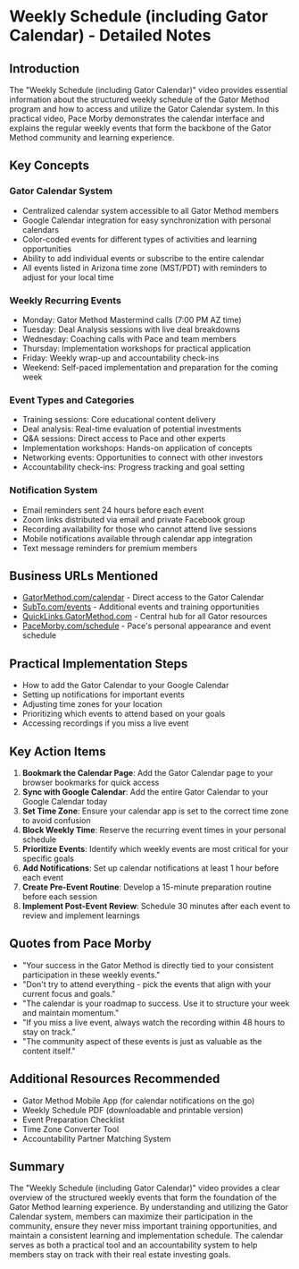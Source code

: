 # Weekly Schedule (including Gator Calendar) - Detailed Notes

## Introduction
The "Weekly Schedule (including Gator Calendar)" video provides essential information about the structured weekly schedule of the Gator Method program and how to access and utilize the Gator Calendar system. In this practical video, Pace Morby demonstrates the calendar interface and explains the regular weekly events that form the backbone of the Gator Method community and learning experience.

## Key Concepts

### Gator Calendar System
- Centralized calendar system accessible to all Gator Method members
- Google Calendar integration for easy synchronization with personal calendars
- Color-coded events for different types of activities and learning opportunities
- Ability to add individual events or subscribe to the entire calendar
- All events listed in Arizona time zone (MST/PDT) with reminders to adjust for your local time

### Weekly Recurring Events
- Monday: Gator Method Mastermind calls (7:00 PM AZ time)
- Tuesday: Deal Analysis sessions with live deal breakdowns
- Wednesday: Coaching calls with Pace and team members
- Thursday: Implementation workshops for practical application
- Friday: Weekly wrap-up and accountability check-ins
- Weekend: Self-paced implementation and preparation for the coming week

### Event Types and Categories
- Training sessions: Core educational content delivery
- Deal analysis: Real-time evaluation of potential investments
- Q&A sessions: Direct access to Pace and other experts
- Implementation workshops: Hands-on application of concepts
- Networking events: Opportunities to connect with other investors
- Accountability check-ins: Progress tracking and goal setting

### Notification System
- Email reminders sent 24 hours before each event
- Zoom links distributed via email and private Facebook group
- Recording availability for those who cannot attend live sessions
- Mobile notifications available through calendar app integration
- Text message reminders for premium members

## Business URLs Mentioned
- [GatorMethod.com/calendar](https://gatormethod.com/calendar) - Direct access to the Gator Calendar
- [SubTo.com/events](https://subto.com/events) - Additional events and training opportunities
- [QuickLinks.GatorMethod.com](https://quicklinks.gatormethod.com) - Central hub for all Gator resources
- [PaceMorby.com/schedule](https://pacemorby.com/schedule) - Pace's personal appearance and event schedule

## Practical Implementation Steps
- How to add the Gator Calendar to your Google Calendar
- Setting up notifications for important events
- Adjusting time zones for your location
- Prioritizing which events to attend based on your goals
- Accessing recordings if you miss a live event

## Key Action Items
1. **Bookmark the Calendar Page**: Add the Gator Calendar page to your browser bookmarks for quick access
2. **Sync with Google Calendar**: Add the entire Gator Calendar to your Google Calendar today
3. **Set Time Zone**: Ensure your calendar app is set to the correct time zone to avoid confusion
4. **Block Weekly Time**: Reserve the recurring event times in your personal schedule
5. **Prioritize Events**: Identify which weekly events are most critical for your specific goals
6. **Add Notifications**: Set up calendar notifications at least 1 hour before each event
7. **Create Pre-Event Routine**: Develop a 15-minute preparation routine before each session
8. **Implement Post-Event Review**: Schedule 30 minutes after each event to review and implement learnings

## Quotes from Pace Morby
- "Your success in the Gator Method is directly tied to your consistent participation in these weekly events."
- "Don't try to attend everything - pick the events that align with your current focus and goals."
- "The calendar is your roadmap to success. Use it to structure your week and maintain momentum."
- "If you miss a live event, always watch the recording within 48 hours to stay on track."
- "The community aspect of these events is just as valuable as the content itself."

## Additional Resources Recommended
- Gator Method Mobile App (for calendar notifications on the go)
- Weekly Schedule PDF (downloadable and printable version)
- Event Preparation Checklist
- Time Zone Converter Tool
- Accountability Partner Matching System

## Summary
The "Weekly Schedule (including Gator Calendar)" video provides a clear overview of the structured weekly events that form the foundation of the Gator Method learning experience. By understanding and utilizing the Gator Calendar system, members can maximize their participation in the community, ensure they never miss important training opportunities, and maintain a consistent learning and implementation schedule. The calendar serves as both a practical tool and an accountability system to help members stay on track with their real estate investing goals.
